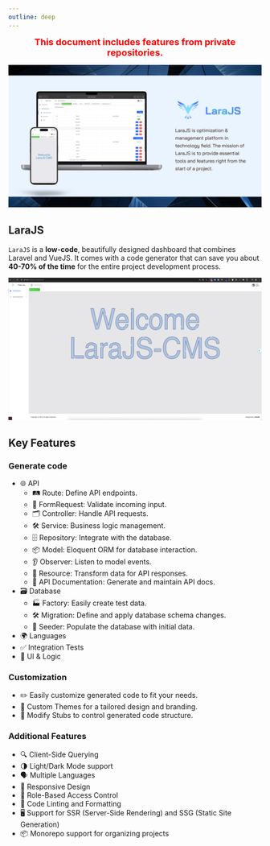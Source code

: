 ```yaml
---
outline: deep
---
```


<center>
  <strong style="font-size: 18px;color: red;">This document includes features from private repositories.</strong>
</center>

![LaraJS Introduction](../assets/larajs-intro.jpg)

## LaraJS

`LaraJS` is a **low-code**, beautifully designed dashboard that combines Laravel and VueJS. It comes with a code generator that can save you about **40-70% of the time** for the entire project development process.

![LaraJS Introduction](../assets/generator.gif)

## Key Features

### Generate code

- 🌐 API
  - 🛤️ Route: Define API endpoints.
  - 📝 FormRequest: Validate incoming input.
  - 🗂️ Controller: Handle API requests.
  - 🛠️ Service: Business logic management.
  - 🗄️ Repository: Integrate with the database.
  - 📦 Model: Eloquent ORM for database interaction.
  - 👂 Observer: Listen to model events.
  - 🔄 Resource: Transform data for API responses.
  - 📖 API Documentation: Generate and maintain API docs.
- 🗃️ Database
  - 🏭 Factory: Easily create test data.
  - 🛠️ Migration: Define and apply database schema changes.
  - 🌱 Seeder: Populate the database with initial data.
- 🌍 Languages
- ✅ Integration Tests
- 🎨 UI & Logic

### Customization

- ✏️ Easily customize generated code to fit your needs.
- 🎨 Custom Themes for a tailored design and branding.
- 🔄 Modify Stubs to control generated code structure.

### Additional Features

- 🔍 Client-Side Querying
- 🌗 Light/Dark Mode support
- 🗣️ Multiple Languages
- 📱 Responsive Design
- 🔐 Role-Based Access Control
- 🧹 Code Linting and Formatting
- 🖥️ Support for SSR (Server-Side Rendering) and SSG (Static Site Generation)
- 📦 Monorepo support for organizing projects
